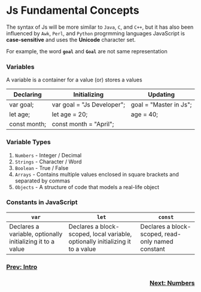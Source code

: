 # Js Fundamental Concepts
The syntax of Js will be more similar to `Java`, `C`, and `C++`, but it has also been influenced by `Awk`, `Perl`, and `Python` progrmming languages
JavaScript is **case-sensitive** and uses the **Unicode** character set. 

For example, the word **`goal`** and **`Goal`** are not same representation

### Variables 
A variable is a container for a value (or) stores a values

| **Declaring**  | **Initializing** | **Updating** |
| ------------- | ------------- | ------------- |
| var goal; | var goal = "Js Developer"; | goal = "Master in Js"; |
let age; | let age = 20; | age = 40; | |
const month; |const month = "April"; | |

### Variable Types
1. `Numbers` - Integer / Decimal
2. `Strings` - Character / Word
3. `Boolean` - True / False
4. `Arrays` - Contains multiple values enclosed in square brackets and separated by commas
5. `Objects` -  A structure of code that models a real-life object

### Constants in JavaScript
| **`var`**  | **`let`** | **`const`** |
| --- | --- | --- |
| Declares a variable, optionally initializing it to a value | Declares a block-scoped, local variable, optionally initializing it to a value | Declares a block-scoped, read-only named constant |


<h3 align="ledt"><a href="/">Prev: Intro</a></h3>
<h3 align="right"><a href="02-Number-Operators">Next: Numbers</a></h3>
